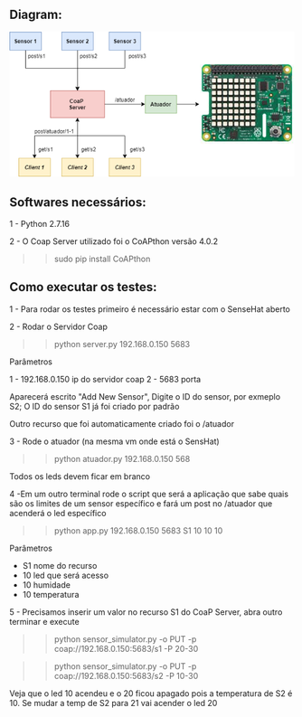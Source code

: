 Diagram:
----------------------

![Alt text](img/v.png?raw=true "Diagram")

Softwares necessários:
----------------------

1 - Python 2.7.16

2 - O Coap Server utilizado foi o CoAPthon versão 4.0.2

>> sudo pip install CoAPthon

Como executar os testes:
----------------------

1 - Para rodar os testes primeiro é necessário estar com o SenseHat aberto 

2 - Rodar o Servidor Coap

>> python server.py 192.168.0.150 5683

Parâmetros

1 - 192.168.0.150 ip do servidor coap
2 - 5683 porta

Aparecerá escrito "Add New Sensor", Digite o ID do sensor, por exmeplo S2; O ID do sensor S1 já foi criado por padrão

Outro recurso que foi automaticamente criado foi o /atuador

3 - Rode o atuador (na mesma vm onde está o SensHat)

>> python atuador.py 192.168.0.150 568

Todos os leds devem ficar em branco

4 -Em um outro terminal rode o script que será a aplicação que sabe quais são os limites
de um sensor específico e fará um post no /atuador que acenderá o led específico

>> python app.py 192.168.0.150 5683 S1 10 10 10

Parâmetros

- S1 nome do recurso
- 10 led que será acesso
- 10 humidade
- 10 temperatura

5 - Precisamos inserir um valor no recurso S1 do CoaP Server, abra outro terminar e execute 

>> python sensor_simulator.py -o PUT -p coap://192.168.0.150:5683/s1 -P 20-30

>> python sensor_simulator.py -o PUT -p coap://192.168.0.150:5683/s2 -P 10-30

Veja que o led 10 acendeu e o 20 ficou apagado pois a temperatura de S2 é 10. Se mudar a temp de S2
para 21 vai acender o led 20
